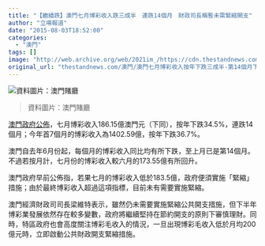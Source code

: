 ```yaml
---
title: "【繼續跌】澳門七月博彩收入跌三成半　連跌14個月　財政司長稱暫未需緊縮開支"
author: "立場報道"
date: "2015-08-03T18:52:00"
categories:
  - "澳門"
tags: []
image: "http://web.archive.org/web/2021im_/https://cdn.thestandnews.com/media/photos/cache/casino_a4iZS_1200x0.png"
original_url: "thestandnews.com/澳門/澳門七月博彩收入按年下跌三成半-第14個月下跌"
---
```

![資料圖片：澳門賭廳](http://web.archive.org/web/2021im_/https://cdn.thestandnews.com/media/photos/cache/casino_a4iZS_1200x0.png)

> 資料圖片：澳門賭廳

[澳門政府公佈](http://web.archive.org/web/20210628183610/http://www.dicj.gov.mo/web/cn/information/DadosEstat_mensal/2015/index.html)，七月博彩收入186.15億澳門元（下同），按年下跌34.5%，連跌14個月；今年首7個月的博彩收入為1402.59億，按年下跌36.7%。

澳門自去年6月份起，每個月的博彩收入同比均有所下跌，至上月已是第14個月。不過若按月計，七月份的博彩收入較六月的173.55億有所回升。

澳門政府早前公佈指，若果七月的博彩收入低於183.5億，政府便須實施「緊縮」措施；由於最終博彩收入超過這項指標，目前未有需要實施緊縮。

澳門經濟財政司司長梁維特表示，雖然仍未需要實施緊縮公共開支措施，但下半年博彩業發展依然存在較多變數，政府將繼續堅持在節約開支的原則下審慎理財。同時，特區政府也會高度關注博彩毛收入的情況，一旦出現博彩毛收入低於月均200億元時，立即啟動公共財政開支緊縮措施。